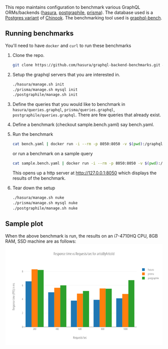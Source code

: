 This repo maintains configuration to benchmark various GraphQL ORMs/backends ([hasura](https://hasura.io/graphql), [postgraphile](https://www.graphile.org/postgraphile), [prisma](https://prisma.io)). The database used is a [Postgres variant](https://github.com/xivSolutions/ChinookDb_Pg_Modified/tree/pg_names) of [Chinook](https://github.com/lerocha/chinook-database). The benchmarking tool used is [graphql-bench](https://github.com/hasura/graphql-bench).

## Running benchmarks

You'll need to have `docker` and `curl` to run these benchmarks

1. Clone the repo.
   ```bash
   git clone https://github.com/hasura/graphql-backend-benchmarks.git && cd graphql-backend-benchmarks
   ```

2. Setup the graphql servers that you are interested in.
   ```bash
   ./hasura/manage.sh init
   ./prisma/manage.sh mysql init
   ./postgraphile/manage.sh init
   ```

3. Define the queries that you would like to benchmark in `hasura/queries.graphql`, `prisma/queries.graphql`, `postgraphile/queries.graphql`. There are few queries that already exist.

4. Define a benchmark (checkout sample.bench.yaml) say bench.yaml.

5. Run the benchmark
   ```bash
   cat bench.yaml | docker run -i --rm -p 8050:8050 -v $(pwd):/graphql-bench/ws hasura/graphql-bench:0.3
   ```
   or run a benchmark on a sample query
   ```bash
   cat sample.bench.yaml | docker run -i --rm -p 8050:8050 -v $(pwd):/graphql-bench/ws hasura/graphql-bench:v0.3 --query artistByArtistId
   ```
   This opens up a http server at http://127.0.0.1:8050 which displays the results of the benchmark.

6. Tear down the setup
   ```bash
   ./hasura/manage.sh nuke
   ./prisma/manage.sh mysql nuke
   ./postgraphile/manage.sh nuke
   ```

## Sample plot

When the above benchmark is run, the results on an i7-4710HQ CPU, 8GB RAM, SSD machine are as follows:
![artistByArtistId results](plots/artistByArtistId.png)
